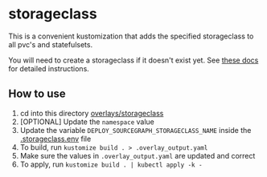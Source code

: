 # storageclass

This is a convenient kustomization that adds the specified storageclass to all pvc's and statefulsets.

You will need to create a storageclass if it doesn't exist yet. See [these docs](https://docs.sourcegraph.com/admin/install/kubernetes/configure#configure-a-storage-class) for detailed instructions.

## How to use

1. cd into this directory [overlays/storageclass](./README.md)
2. [OPTIONAL] Update the `namespace` value
3. Update the variable `DEPLOY_SOURCEGRAPH_STORAGECLASS_NAME` inside the [.storageclass.env](.storageclass.env) file
4. To build, run `kustomize build . > .overlay_output.yaml`
5. Make sure the values in `.overlay_output.yaml` are updated and correct
6. To apply, run `kustomize build . | kubectl apply -k -`